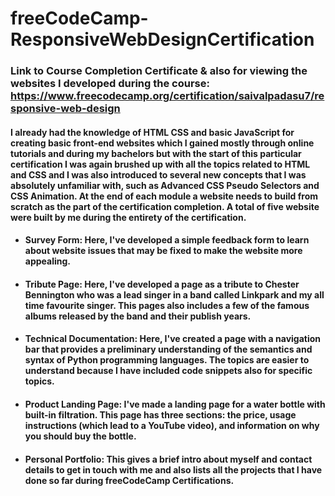 # freeCodeCamp-ResponsiveWebDesignCertification

### Link to Course Completion Certificate & also for viewing the websites I developed during the course: https://www.freecodecamp.org/certification/saivalpadasu7/responsive-web-design

#### I already had the knowledge of HTML CSS and basic JavaScript for creating basic front-end websites which I gained mostly through online tutorials and during my bachelors but with the start of this particular certification I was again brushed up with all the topics related to HTML and CSS and I was also introduced to several new concepts that I was absolutely unfamiliar with, such as Advanced CSS Pseudo Selectors and CSS Animation. At the end of each module a website needs to build from scratch as the part of the certification completion. A total of five website were built by me during the entirety of the certification.
- #### Survey Form: Here, I've developed a simple feedback form to learn about website issues that may be fixed to make the website more appealing.
- #### Tribute Page: Here, I've developed a page as a tribute to Chester Bennington who was a lead singer in a band called Linkpark and my all time favourite singer. This pages also includes a few of the famous albums released by the band and their publish years.
- #### Technical Documentation: Here, I've created a page with a navigation bar that provides a preliminary understanding of the semantics and syntax of Python programming languages. The topics are easier to understand because I have included code snippets also for specific topics.
- #### Product Landing Page: I've made a landing page for a water bottle with built-in filtration. This page has three sections: the price, usage instructions (which lead to a YouTube video), and information on why you should buy the bottle.
- #### Personal Portfolio: This gives a brief intro about myself and contact details to get in touch with me and also lists all the projects that I have done so far during freeCodeCamp Certifications.
